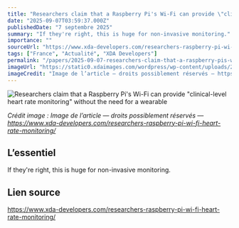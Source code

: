 ```yaml
---
title: "Researchers claim that a Raspberry Pi's Wi-Fi can provide \"clinical-level heart rate monitoring\" without the need for a wearable"
date: "2025-09-07T03:59:37.000Z"
publishedDate: "7 septembre 2025"
summary: "If they're right, this is huge for non-invasive monitoring."
importance: ""
sourceUrl: "https://www.xda-developers.com/researchers-raspberry-pi-wi-fi-heart-rate-monitoring/"
tags: ["France", "Actualité", "XDA Developers"]
permalink: "/papers/2025-09-07-researchers-claim-that-a-raspberry-pis-wi-fi-can-provide-clinical-level-heart-rate-monitoring-without-the-need-for-a-wearable"
imageUrl: "https://static0.xdaimages.com/wordpress/wp-content/uploads/2025/08/unleash-the-hidden-potential-of-your-raspberry-pi-3b-featured.jpg?w=1600&h=900&fit=crop"
imageCredit: "Image de l’article — droits possiblement réservés — https://www.xda-developers.com/researchers-raspberry-pi-wi-fi-heart-rate-monitoring/"
---
```


![Researchers claim that a Raspberry Pi's Wi-Fi can provide "clinical-level heart rate monitoring" without the need for a wearable](https://static0.xdaimages.com/wordpress/wp-content/uploads/2025/08/unleash-the-hidden-potential-of-your-raspberry-pi-3b-featured.jpg?w=1600&h=900&fit=crop)

*Crédit image : Image de l’article — droits possiblement réservés — https://www.xda-developers.com/researchers-raspberry-pi-wi-fi-heart-rate-monitoring/*

## L’essentiel

If they're right, this is huge for non-invasive monitoring.

## Lien source

https://www.xda-developers.com/researchers-raspberry-pi-wi-fi-heart-rate-monitoring/
